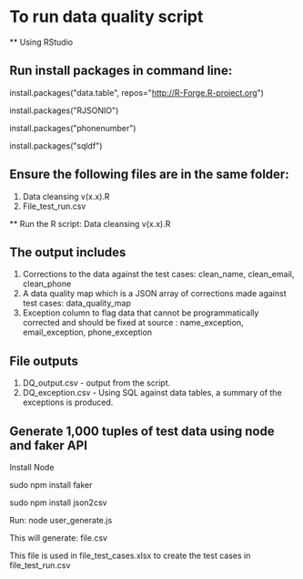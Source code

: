 # To run data quality script


** Using RStudio

## Run install packages in command line:
install.packages("data.table", repos="http://R-Forge.R-project.org")

install.packages("RJSONIO")

install.packages("phonenumber")

install.packages("sqldf")

## Ensure the following files are in the same folder:
1.	Data cleansing v(x.x).R
2.	File_test_run.csv 

** Run the R script: Data cleansing v(x.x).R


## The output includes
1.	Corrections to the data against the test cases: clean_name, clean_email, clean_phone
2.	A data quality map which is a JSON array of corrections made against test cases: data_quality_map
3.	Exception column to flag data that cannot be programmatically corrected and should be fixed at source : name_exception, email_exception, phone_exception

## File outputs
1. DQ_output.csv - output from the script.
2. DQ_exception.csv - Using SQL against data tables, a summary of the exceptions is produced.



## Generate 1,000 tuples of test data using node and faker API 
Install Node

sudo npm install faker

sudo npm install json2csv

Run:
node user_generate.js

This will generate: file.csv

This file is used in file_test_cases.xlsx to create the test cases in file_test_run.csv
